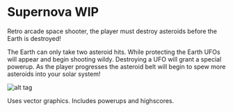 Supernova WIP
=========

Retro arcade space shooter, the player must destroy asteroids before the Earth is destroyed! 

The Earth can only take two asteroid hits. While protecting the Earth UFOs will appear and begin shooting wildy. Destroying a UFO will grant a special powerup. As the player progresses the asteroid belt will begin to spew more asteroids into your solar system! 

![alt tag](https://github.com/Zontzor/Supernova/blob/master/data/screencap.png)

Uses vector graphics. Includes powerups and highscores.

